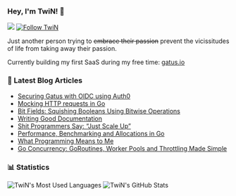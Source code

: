 ### Hey, I'm TwiN! 👋

![](https://komarev.com/ghpvc/?username=TwiN&label=views)
[![Follow TwiN](https://img.shields.io/github/followers/TwiN?label=Follow&style=social)](https://github.com/TwiN)


Just another person trying to ~~embrace their passion~~ prevent the vicissitudes of life from taking away their passion.

Currently building my first SaaS during my free time: [gatus.io](https://gatus.io)


### 📝 Latest Blog Articles
- [Securing Gatus with OIDC using Auth0](https://twin.sh/articles/56/securing-gatus-with-oidc-using-auth0)
- [Mocking HTTP requests in Go](https://twin.sh/articles/55/mocking-http-requests-in-go)
- [Bit Fields: Squishing Booleans Using Bitwise Operations](https://twin.sh/articles/54/bit-fields-squishing-booleans-using-bitwise-operations)
- [Writing Good Documentation](https://twin.sh/articles/52/writing-good-documentation)
- [Shit Programmers Say: “Just Scale Up”](https://twin.sh/articles/51/shit-programmers-say-just-scale-up)
- [Performance, Benchmarking and Allocations in Go](https://twin.sh/articles/50/performance-benchmarking-and-allocations-in-go)
- [What Programming Means to Me](https://twin.sh/articles/45/what-programming-means-to-me)
- [Go Concurrency: GoRoutines, Worker Pools and Throttling Made Simple](https://twin.sh/articles/39/go-concurrency-goroutines-worker-pools-and-throttling-made-simple)


### 📊 Statistics
![TwiN's Most Used Languages](https://github-readme-stats.vercel.app/api/top-langs/?username=TwiN&theme=dark&layout=compact&langs_count=8&card_width=188)
![TwiN's GitHub Stats](https://github-readme-stats.vercel.app/api?username=TwiN&theme=dark&layout=compact&show_icons=true&count_private=true&line_height=24)
